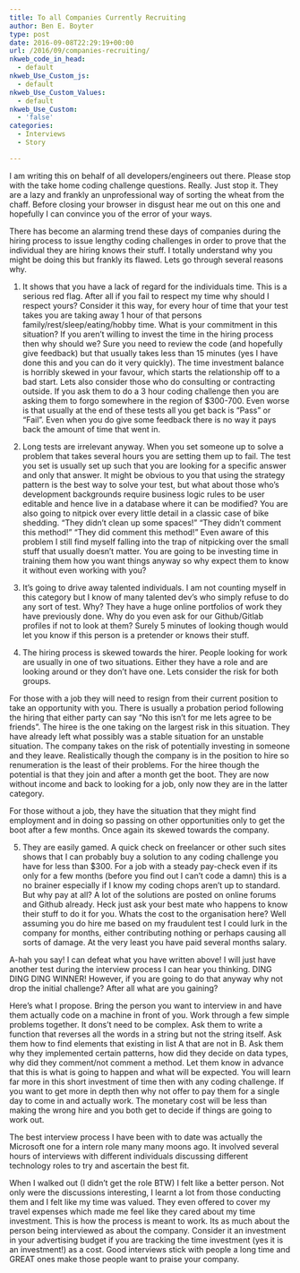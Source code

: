 ```yaml
---
title: To all Companies Currently Recruiting
author: Ben E. Boyter
type: post
date: 2016-09-08T22:29:19+00:00
url: /2016/09/companies-recruiting/
nkweb_code_in_head:
  - default
nkweb_Use_Custom_js:
  - default
nkweb_Use_Custom_Values:
  - default
nkweb_Use_Custom:
  - 'false'
categories:
  - Interviews
  - Story

---
```

I am writing this on behalf of all developers/engineers out there. Please stop with the take home coding challenge questions. Really. Just stop it. They are a lazy and frankly an unprofessional way of sorting the wheat from the chaff. Before closing your browser in disgust hear me out on this one and hopefully I can convince you of the error of your ways.

There has become an alarming trend these days of companies during the hiring process to issue lengthy coding challenges in order to prove that the individual they are hiring knows their stuff. I totally understand why you might be doing this but frankly its flawed. Lets go through several reasons why.

1. It shows that you have a lack of regard for the individuals time. This is a serious red flag. After all if you fail to respect my time why should I respect yours? Consider it this way, for every hour of time that your test takes you are taking away 1 hour of that persons family/rest/sleep/eating/hobby time. What is your commitment in this situation? If you aren&#8217;t willing to invest the time in the hiring process then why should we? Sure you need to review the code (and hopefully give feedback) but that usually takes less than 15 minutes (yes I have done this and you can do it very quickly). The time investment balance is horribly skewed in your favour, which starts the relationship off to a bad start. Lets also consider those who do consulting or contracting outside. If you ask them to do a 3 hour coding challenge then you are asking them to forgo somewhere in the region of $300-700. Even worse is that usually at the end of these tests all you get back is &#8220;Pass&#8221; or &#8220;Fail&#8221;. Even when you do give some feedback there is no way it pays back the amount of time that went in.

2. Long tests are irrelevant anyway. When you set someone up to solve a problem that takes several hours you are setting them up to fail. The test you set is usually set up such that you are looking for a specific answer and only that answer. It might be obvious to you that using the strategy pattern is the best way to solve your test, but what about those who&#8217;s development backgrounds require business logic rules to be user editable and hence live in a database where it can be modified? You are also going to nitpick over every little detail in a classic case of bike shedding. &#8220;They didn&#8217;t clean up some spaces!&#8221; &#8220;They didn&#8217;t comment this method!&#8221; &#8220;They did comment this method!&#8221; Even aware of this problem I still find myself falling into the trap of nitpicking over the small stuff that usually doesn&#8217;t matter. You are going to be investing time in training them how you want things anyway so why expect them to know it without even working with you?

3. It&#8217;s going to drive away talented individuals. I am not counting myself in this category but I know of many talented dev&#8217;s who simply refuse to do any sort of test. Why? They have a huge online portfolios of work they have previously done. Why do you even ask for our Github/Gitlab profiles if not to look at them? Surely 5 minutes of looking though would let you know if this person is a pretender or knows their stuff.

4. The hiring process is skewed towards the hirer. People looking for work are usually in one of two situations. Either they have a role and are looking around or they don&#8217;t have one. Lets consider the risk for both groups.

For those with a job they will need to resign from their current position to take an opportunity with you. There is usually a probation period following the hiring that either party can say &#8220;No this isn&#8217;t for me lets agree to be friends&#8221;. The hiree is the one taking on the largest risk in this situation. They have already left what possibly was a stable situation for an unstable situation. The company takes on the risk of potentially investing in someone and they leave. Realistically though the company is in the position to hire so renumeration is the least of their problems. For the hiree though the potential is that they join and after a month get the boot. They are now without income and back to looking for a job, only now they are in the latter category.

For those without a job, they have the situation that they might find employment and in doing so passing on other opportunities only to get the boot after a few months. Once again its skewed towards the company.

5. They are easily gamed. A quick check on freelancer or other such sites shows that I can probably buy a solution to any coding challenge you have for less than $300. For a job with a steady pay-check even if its only for a few months (before you find out I can&#8217;t code a damn) this is a no brainer especially if I know my coding chops aren&#8217;t up to standard. But why pay at all? A lot of the solutions are posted on online forums and Github already. Heck just ask your best mate who happens to know their stuff to do it for you. Whats the cost to the organisation here? Well assuming you do hire me based on my fraudulent test I could lurk in the company for months, either contributing nothing or perhaps causing all sorts of damage. At the very least you have paid several months salary.

A-hah you say! I can defeat what you have written above! I will just have another test during the interview process I can hear you thinking. DING DING DING WINNER! However, if you are going to do that anyway why not drop the initial challenge? After all what are you gaining?

Here&#8217;s what I propose. Bring the person you want to interview in and have them actually code on a machine in front of you. Work through a few simple problems together. It dons&#8217;t need to be complex. Ask them to write a function that reverses all the words in a string but not the string itself. Ask them how to find elements that existing in list A that are not in B. Ask them why they implemented certain patterns, how did they decide on data types, why did they comment/not comment a method. Let them know in advance that this is what is going to happen and what will be expected. You will learn far more in this short investment of time then with any coding challenge. If you want to get more in depth then why not offer to pay them for a single day to come in and actually work. The monetary cost will be less than making the wrong hire and you both get to decide if things are going to work out.

The best interview process I have been with to date was actually the Microsoft one for a intern role many many moons ago. It involved several hours of interviews with different individuals discussing different technology roles to try and ascertain the best fit.

When I walked out (I didn&#8217;t get the role BTW) I felt like a better person. Not only were the discussions interesting, I learnt a lot from those conducting them and I felt like my time was valued. They even offered to cover my travel expenses which made me feel like they cared about my time investment. This is how the process is meant to work. Its as much about the person being interviewed as about the company. Consider it an investment in your advertising budget if you are tracking the time investment (yes it is an investment!) as a cost. Good interviews stick with people a long time and GREAT ones make those people want to praise your company.